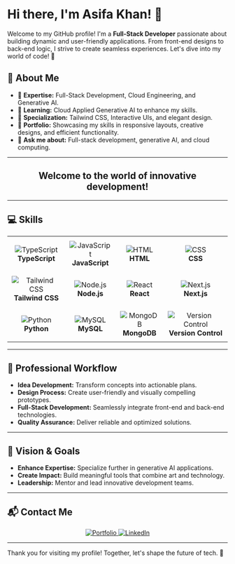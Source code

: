 # Hi there, I'm Asifa Khan! 👋

Welcome to my GitHub profile! I'm a **Full-Stack Developer** passionate about building dynamic and user-friendly applications. From front-end designs to back-end logic, I strive to create seamless experiences. Let's dive into my world of code! 🚀

## 🚀 About Me

- 🌟 **Expertise:** Full-Stack Development, Cloud Engineering, and Generative AI.
- 🌱 **Learning:** Cloud Applied Generative AI to enhance my skills.
- 🎨 **Specialization:** Tailwind CSS, Interactive UIs, and elegant design.
- 💼 **Portfolio:** Showcasing my skills in responsive layouts, creative designs, and efficient functionality.
- 💬 **Ask me about:** Full-stack development, generative AI, and cloud computing.

---

<div align="center">
  <h2>Welcome to the world of innovative development!</h2>
</div>

---

## 💻 Skills

<div align="center">
  <table>
    <tr>
      <td align="center" style="padding: 10px;">
        <img src="https://img.icons8.com/color/48/000000/typescript.png" alt="TypeScript" />
        <br />
        <b>TypeScript</b>
      </td>
      <td align="center" style="padding: 10px;">
        <img src="https://img.icons8.com/color/48/000000/javascript--v1.png" alt="JavaScript" />
        <br />
        <b>JavaScript</b>
      </td>
      <td align="center" style="padding: 10px;">
        <img src="https://img.icons8.com/color/48/000000/html-5--v1.png" alt="HTML" />
        <br />
        <b>HTML</b>
      </td>
      <td align="center" style="padding: 10px;">
        <img src="https://img.icons8.com/color/48/000000/css3.png" alt="CSS" />
        <br />
        <b>CSS</b>
      </td>
    </tr>
    <tr>
      <td align="center" style="padding: 10px;">
        <img src="https://img.icons8.com/color/48/000000/tailwindcss.png" alt="Tailwind CSS" />
        <br />
        <b>Tailwind CSS</b>
      </td>
      <td align="center" style="padding: 10px;">
        <img src="https://img.icons8.com/color/48/000000/nodejs.png" alt="Node.js" />
        <br />
        <b>Node.js</b>
      </td>
      <td align="center" style="padding: 10px;">
        <img src="https://img.icons8.com/color/48/000000/react-native.png" alt="React" />
        <br />
        <b>React</b>
      </td>
      <td align="center" style="padding: 10px;">
        <img src="https://img.icons8.com/color/48/000000/nextjs.png" alt="Next.js" />
        <br />
        <b>Next.js</b>
      </td>
    </tr>
    <tr>
      <td align="center" style="padding: 10px;">
        <img src="https://img.icons8.com/color/48/000000/python.png" alt="Python" />
        <br />
        <b>Python</b>
      </td>
      <td align="center" style="padding: 10px;">
        <img src="https://img.icons8.com/color/48/000000/mysql-logo.png" alt="MySQL" />
        <br />
        <b>MySQL</b>
      </td>
      <td align="center" style="padding: 10px;">
        <img src="https://img.icons8.com/color/48/000000/mongodb.png" alt="MongoDB" />
        <br />
        <b>MongoDB</b>
      </td>
      <td align="center" style="padding: 10px;">
        <img src="https://img.icons8.com/external-tal-revivo-color-tal-revivo/48/000000/external-version-control-system-git-logo-color-tal-revivo.png" alt="Version Control" />
        <br />
        <b>Version Control</b>
      </td>
    </tr>
  </table>
</div>

---

## 💼 Professional Workflow

- **Idea Development:** Transform concepts into actionable plans.
- **Design Process:** Create user-friendly and visually compelling prototypes.
- **Full-Stack Development:** Seamlessly integrate front-end and back-end technologies.
- **Quality Assurance:** Deliver reliable and optimized solutions.

---

## 🎯 Vision & Goals

- **Enhance Expertise:** Specialize further in generative AI applications.
- **Create Impact:** Build meaningful tools that combine art and technology.
- **Leadership:** Mentor and lead innovative development teams.

---

## 📬 Contact Me

<p align="center">
  <a href="https://asifa-portfolio.com">
    <img src="https://img.shields.io/badge/Portfolio-000000?style=for-the-badge&logo=firefox&logoColor=white" alt="Portfolio" />
  </a>
  <a href="https://linkedin.com/in/asifa-khan">
    <img src="https://img.shields.io/badge/LinkedIn-0077B5?style=for-the-badge&logo=linkedin&logoColor=white" alt="LinkedIn" />
  </a>
</p>

---

Thank you for visiting my profile! Together, let's shape the future of tech. 🌟






